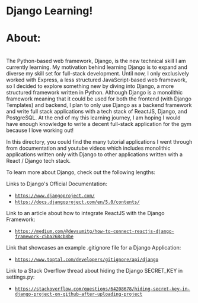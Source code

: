 # Django Learning!

<h1>About:</h1> <br>
The Python-based web framework, Django, is the new technical skill I am currently learning. My motivation behind learning Django is to expand and diverse my skill set for full-stack development. 
Until now, I only exclusively worked with Express, a less structured JavaScript-based web framework, so I decided to explore something new by diving into Django, a more structured framework written in Python.
Although Django is a monolithic framework meaning that it could be used for both the frontend (with Django Templates) and backend, I plan to only use Django as a backend framework and write full stack applications 
with a tech stack of ReactJS, Django, and PostgreSQL. At the end of my this learning journey, I am hoping I would have enough knowledge to write a decent full-stack application for the gym because I love working out!

In this directory, you could find the many tutorial applications I went through from documentation and youtube videos which includes monolithic applications written only with Django to other applications written with
a React / Django tech stack.

To learn more about Django, check out the following lengths:

Links to Django's Official Documentation:
 - [`https://www.djangoproject.com/`](https://www.djangoproject.com/)
 - [`https://docs.djangoproject.com/en/5.0/contents/`](https://docs.djangoproject.com/en/5.0/contents/)

Link to an article about how to integrate ReactJS with the Django Framework:
 - [`https://medium.com/@devsumitg/how-to-connect-reactjs-django-framework-c5ba268cb8be`](https://medium.com/@devsumitg/how-to-connect-reactjs-django-framework-c5ba268cb8be)

Link that showcases an example .gitignore file for a Django Application:
 - [`https://www.toptal.com/developers/gitignore/api/django`](https://www.toptal.com/developers/gitignore/api/django)

Link to a Stack Overflow thread about hiding the Django SECRET_KEY in settings.py:
 - [`https://stackoverflow.com/questions/64208678/hiding-secret-key-in-django-project-on-github-after-uploading-project`](https://stackoverflow.com/questions/64208678/hiding-secret-key-in-django-project-on-github-after-uploading-project)
